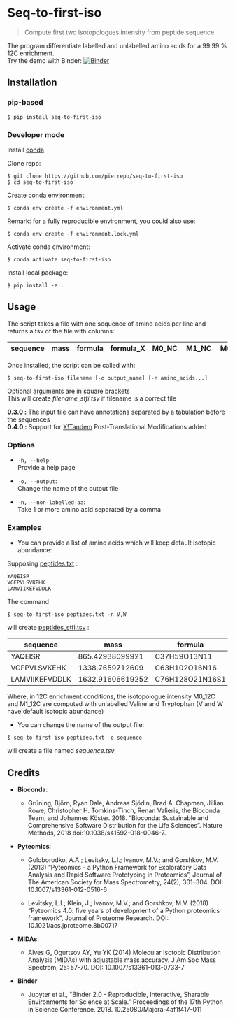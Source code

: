 # Seq-to-first-iso

> Compute first two isotopologues intensity from peptide sequence

The program differentiate labelled and unlabelled amino acids
for a 99.99 % 12C enrichment.  
Try the demo with Binder: [![Binder](https://mybinder.org/badge_logo.svg)](https://mybinder.org/v2/gh/pierrepo/seq-to-first-iso/master)

## Installation

### pip-based

```
$ pip install seq-to-first-iso
```

### Developer mode


Install [conda](https://conda.io/projects/conda/en/latest/user-guide/install/index.html)

Clone repo:
```
$ git clone https://github.com/pierrepo/seq-to-first-iso
$ cd seq-to-first-iso
```

Create conda environment:
```
$ conda env create -f environment.yml
```

Remark: for a fully reproducible environment, you could also use:
```
$ conda env create -f environment.lock.yml
```


Activate conda environment:
```
$ conda activate seq-to-first-iso
```

Install local package:
```
$ pip install -e .
```

## Usage

The script takes a file with one sequence of amino acids per line and returns a tsv of the file with columns:

|sequence|mass|formula|formula_X| M0_NC | M1_NC | M0_12C | M1_12C |
|--------|----|-------|---------|-------|-------|--------|--------|

Once installed, the script can be called with:

```shell
$ seq-to-first-iso filename [-o output_name] [-n amino_acids...]
```
Optional arguments are in square brackets  
This will create _filename_stfi.tsv_ if filename is a correct file

**0.3.0 :** The input file can have annotations separated by a tabulation before the sequences  
**0.4.0 :** Support for [X!Tandem](https://www.thegpm.org/tandem/) Post-Translational Modifications added

### Options

- `-h, --help`:  
Provide a help page

- `-o, --output`:  
Change the name of the output file

- `-n, --non-labelled-aa`:  
Take 1 or more amino acid separated by a comma


### Examples

- You can provide a list of amino acids which will keep default isotopic abundance:

Supposing [peptides.txt](https://github.com/pierrepo/seq-to-first-iso/blob/master/demo/peptides.txt) :

```
YAQEISR
VGFPVLSVKEHK
LAMVIIKEFVDDLK
```

The command
```shell
$ seq-to-first-iso peptides.txt -n V,W
```
will create [peptides_stfi.tsv](https://github.com/pierrepo/seq-to-first-iso/blob/master/demo/peptides_stfi.tsv) :

|sequence| mass| formula|formula_X| M0_NC| M1_NC| M0_12C| M1_12C|
|--------|-----|--------|---------|------|------|-------|-------|
YAQEISR| 865.42938099921| C37H59O13N11| C37H59O13N11| 0.6206414140575179|	0.280870823368276| 0.9206561231798033| 0.05161907174495234|
VGFPVLSVKEHK| 1338.7659712609| C63H102O16N16| C48H102O16N16X15|  0.4550358985377136| 0.34506032928190855| 0.7589558393662944| 0.18515489894512063|
LAMVIIKEFVDDLK| 1632.91606619252| C76H128O21N16S1| C66H128O21N16S1X10| 0.36994021481230627| 0.3373188347614264| 0.7475090558698947| 0.15292723586285323|

Where, in 12C enrichment conditions, the isotopologue intensity M0_12C and M1_12C are computed with unlabelled Valine and Tryptophan (V and W have default isotopic abundance)


- You can change the name of the output file:

```shell
$ seq-to-first-iso peptides.txt -o sequence
```
will create a file named *sequence.tsv*


## Credits


- **Bioconda**:
  - Grüning, Björn, Ryan Dale, Andreas Sjödin, Brad A. Chapman, Jillian Rowe, Christopher H. Tomkins-Tinch, Renan Valieris, the Bioconda Team, and Johannes Köster. 2018. “Bioconda: Sustainable and Comprehensive Software Distribution for the Life Sciences”. Nature Methods, 2018 doi:10.1038/s41592-018-0046-7.

- **Pyteomics**:
  - Goloborodko, A.A.; Levitsky, L.I.; Ivanov, M.V.; and Gorshkov, M.V. (2013) “Pyteomics - a Python Framework for Exploratory Data Analysis and Rapid Software Prototyping in Proteomics”, Journal of The American Society for Mass Spectrometry, 24(2), 301–304. DOI: 10.1007/s13361-012-0516-6

  - Levitsky, L.I.; Klein, J.; Ivanov, M.V.; and Gorshkov, M.V. (2018) “Pyteomics 4.0: five years of development of a Python proteomics framework”, Journal of Proteome Research. DOI: 10.1021/acs.jproteome.8b00717

- **MIDAs**:
  - Alves G, Ogurtsov AY, Yu YK (2014) Molecular Isotopic Distribution Analysis (MIDAs) with adjustable mass accuracy. J Am Soc Mass Spectrom, 25: 57-70. DOI: 10.1007/s13361-013-0733-7

- **Binder**
  - Jupyter et al., "Binder 2.0 - Reproducible, Interactive, Sharable
  Environments for Science at Scale." Proceedings of the 17th Python
  in Science Conference. 2018. 10.25080/Majora-4af1f417-011
